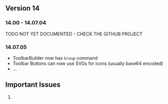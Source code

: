 
## Version 14

### 14.00 - 14.07.04 

TODO NOT YET DOCUMENTED - CHECK THE GITHUB PROJECT

### 14.07.05

* ToolbarBuilder now has `Group` command
* Toolbar Buttons can now use SVGs for icons (usually base64 encoded)
* ...

## Important Issues

1. [](xref:Abyss.Releases.History.V14.IssueAssemblyBinding)